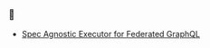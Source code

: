 ### 🛝

- [Spec Agnostic Executor for Federated GraphQL](https://enisdenjo.github.io/slides/spec-agnostic-executor-for-federated-graphql)
